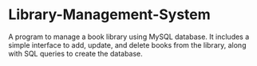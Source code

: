 # Library-Management-System
A program to manage a book library using MySQL database. It includes a simple interface to add, update, and delete books from the library, along with SQL queries to create the database.
